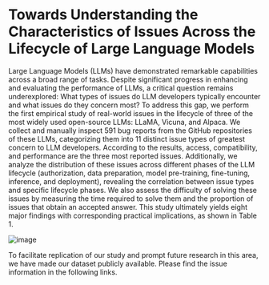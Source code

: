 # Towards Understanding the Characteristics of Issues Across the Lifecycle of Large Language Models
Large Language Models (LLMs) have demonstrated remarkable capabilities across a broad range of tasks. Despite significant progress in enhancing and evaluating the performance of LLMs, a critical question remains underexplored: 
What types of issues do LLM developers typically encounter and what issues do they concern most? To address this gap, we perform the first empirical study of real-world issues in the lifecycle of three of the most widely used open-source LLMs: LLaMA, Vicuna, and Alpaca. 
We collect and manually inspect 591 bug reports from the GitHub repositories of these LLMs, categorizing them into 11 distinct issue types of greatest concern to LLM developers. According to the results, access, compatibility, and performance are the three most reported issues. Additionally, we analyze the distribution of these issues across different phases of the LLM lifecycle (authorization, data preparation, model pre-training, fine-tuning, inference, and deployment), revealing the correlation between issue types and specific lifecycle phases. We also assess the difficulty of solving these issues by measuring the time required to solve them and the proportion of issues that obtain an accepted answer. This study ultimately yields eight major findings with corresponding practical implications, as shown in Table 1.

![image](https://github.com/user-attachments/assets/b73aaf9e-d8ba-4e3b-9412-6bb82adc91c7)

To facilitate replication of our study and prompt future research in this area, we have made our dataset publicly available. Please find the issue information in the following links.
